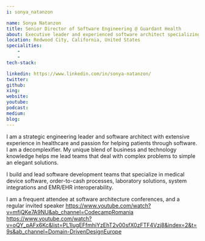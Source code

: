 ```yaml
---
i: sonya_natanzon

name: Sonya Natanzon
title: Senior Director of Software Engineering @ Guardant Health
about: Executive leader and experienced software architect specializing in healthcare and life sciences
location: Redwood City, California, United States
specialities:
    - 
    - 
tech-stack: 

linkedin: https://www.linkedin.com/in/sonya-natanzon/
twitter: 
github: 
xing: 
website: 
youtube: 
podcast: 
medium: 
blog: 
---
```


I am a strategic engineering leader and software architect with extensive experience in healthcare and passion for helping patients through software. I am a decomplexifier. My unique blend of business and technology knowledge helps me lead teams that deal with complex problems to simple an elegant solutions. 

I build and lead software development teams that specialize in medical device software, order-to-cash processes, laboratory solutions, system integrations and EMR/EHR interoperability. 

I am a frequent attendee at software architecture conferences, and a regular invited speaker
https://www.youtube.com/watch?v=mfjQKe7A9NU&ab_channel=CodecampRomania
https://www.youtube.com/watch?v=oQY_pAFx6Kc&list=PL1IugEFfmhiYzEhT2v00sfX0zFTF4Vzj8&index=2&t=9s&ab_channel=Domain-DrivenDesignEurope
